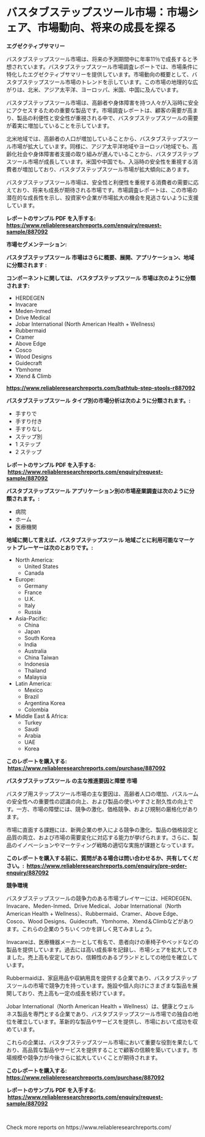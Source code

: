 <p><h1>バスタブステップスツール市場：市場シェア、市場動向、将来の成長を探る</h1></p><p><strong>エグゼクティブサマリー</strong></p>
<p><p>バスタブステップスツール市場は、将来の予測期間中に年率11％で成長すると予想されています。バスタブステップスツール市場調査レポートでは、市場条件に特化したエグゼクティブサマリーを提供しています。市場動向の概要として、バスタブステップスツール市場のトレンドを示しています。この市場の地理的な広がりは、北米、アジア太平洋、ヨーロッパ、米国、中国に及んでいます。</p><p>バスタブステップスツール市場は、高齢者や身体障害を持つ人々が入浴時に安全にアクセスするための重要な製品です。市場調査レポートは、顧客の需要が高まり、製品の利便性と安全性が重視される中で、バスタブステップスツールの需要が着実に増加していることを示しています。</p><p>北米地域では、高齢者の人口が増加していることから、バスタブステップスツール市場が拡大しています。同様に、アジア太平洋地域やヨーロッパ地域でも、高齢化社会や身体障害者支援の取り組みが進んでいることから、バスタブステップスツール市場が成長しています。米国や中国でも、入浴時の安全性を重視する消費者が増加しており、バスタブステップスツール市場が拡大傾向にあります。</p><p>バスタブステップスツール市場は、安全性と利便性を重視する消費者の需要に応えており、将来も成長が期待される市場です。市場調査レポートは、この市場の潜在的な成長性を示し、投資家や企業が市場拡大の機会を見逃さないように支援しています。</p></p>
<p><strong>レポートのサンプル PDF を入手する: <a href="https://www.reliableresearchreports.com/enquiry/request-sample/887092">https://www.reliableresearchreports.com/enquiry/request-sample/887092</a></strong></p>
<p><strong>市場セグメンテーション:</strong></p>
<p><strong> バスタブステップスツール 市場はさらに概要、展開、アプリケーション、地域に分類されます :</strong></p>
<p><strong>コンポーネントに関しては、 バスタブステップスツール 市場は次のように分類されます: &nbsp;</strong></p>
<p><ul><li>HERDEGEN</li><li>Invacare</li><li>Meden-Inmed</li><li>Drive Medical</li><li>Jobar International (North American Health + Wellness)</li><li>Rubbermaid</li><li>Cramer</li><li>Above Edge</li><li>Cosco</li><li>Wood Designs</li><li>Guidecraft</li><li>Ybmhome</li><li>Xtend & Climb</li></ul></p>
<p><strong><a href="https://www.reliableresearchreports.com/bathtub-step-stools-r887092">https://www.reliableresearchreports.com/bathtub-step-stools-r887092</a></strong></p>
<p><strong> バスタブステップスツール タイプ別の市場分析は次のように分類されます。:</strong></p>
<p><ul><li>手すりで</li><li>手すり付き</li><li>手すりなし</li><li>ステップ別</li><li>1 ステップ</li><li>2 ステップ</li></ul></p>
<p><strong>レポートのサンプル PDF を入手する: &nbsp;<a href="https://www.reliableresearchreports.com/enquiry/request-sample/887092">https://www.reliableresearchreports.com/enquiry/request-sample/887092</a></strong></p>
<p><strong> バスタブステップスツール アプリケーション別の市場産業調査は次のように分類されます。:</strong></p>
<p><ul><li>病院</li><li>ホーム</li><li>医療機関</li></ul></p>
<p><strong>地域に関して言えば、バスタブステップスツール 地域ごとに利用可能なマーケットプレーヤーは次のとおりです。:</strong></p>
<p><ul>
    <li>
        North America:
        <ul>
            <li>United States</li>
            <li>Canada</li>
        </ul>
    </li>
    <li>
        Europe:
        <ul>
            <li>Germany</li>
            <li>France</li>
            <li>U.K.</li>
            <li>Italy</li>
            <li>Russia</li>
        </ul>
    </li>
    <li>
        Asia-Pacific:
        <ul>
            <li>China</li>
            <li>Japan</li>
            <li>South Korea</li>
            <li>India</li>
            <li>Australia</li>
            <li>China Taiwan</li>
            <li>Indonesia</li>
            <li>Thailand</li>
            <li>Malaysia</li>
        </ul>
    </li>
    <li>
        Latin America:
        <ul>
            <li>Mexico</li>
            <li>Brazil</li>
            <li>Argentina Korea</li>
            <li>Colombia</li>
        </ul>
    </li>
    <li>
        Middle East & Africa:
        <ul>
            <li>Turkey</li>
            <li>Saudi</li>
            <li>Arabia</li>
            <li>UAE</li>
            <li>Korea</li>
        </ul>
    </li>
    </ul></p>
<p><strong>このレポートを購入する: &nbsp;<a href="https://www.reliableresearchreports.com/purchase/887092">https://www.reliableresearchreports.com/purchase/887092</a></strong></p>
<p><strong>バスタブステップスツール の主な推進要因と障壁 市場</strong></p>
<p><p>バスタブ用ステップスツール市場の主な要因は、高齢者人口の増加、バスルームの安全性への重要性の認識の向上、および製品の使いやすさと耐久性の向上です。一方、市場の障壁には、競争の激化、価格競争、および規制の厳格化があります。</p><p>市場に直面する課題には、新興企業の参入による競争の激化、製品の価格設定と品質の両立、および市場の需要変化に対応する能力が挙げられます。さらに、製品のイノベーションやマーケティング戦略の適切な実施が課題となっています。</p></p>
<p><strong>このレポートを購入する前に、質問がある場合は問い合わせるか、共有してください。:&nbsp; <a href="https://www.reliableresearchreports.com/enquiry/pre-order-enquiry/887092">https://www.reliableresearchreports.com/enquiry/pre-order-enquiry/887092</a></strong></p>
<p><strong>競争環境</strong></p>
<p><p>バスタブステップスツールの競争力のある市場プレイヤーには、HERDEGEN、Invacare、Meden-Inmed、Drive Medical、Jobar International（North American Health + Wellness）、Rubbermaid、Cramer、Above Edge、Cosco、Wood Designs、Guidecraft、Ybmhome、Xtend＆Climbなどがあります。これらの企業のうちいくつかを詳しく見てみましょう。</p><p>Invacareは、医療機器メーカーとして有名で、患者向けの車椅子やベッドなどの製品を提供しています。過去には高い成長率を記録し、市場シェアを拡大してきました。売上高も安定しており、信頼性のあるブランドとしての地位を確立しています。</p><p>Rubbermaidは、家庭用品や収納用具を提供する企業であり、バスタブステップスツールの市場で競争力を持っています。施設や個人向けにさまざまな製品を展開しており、売上高も一定の成長を続けています。</p><p>Jobar International（North American Health + Wellness）は、健康とウェルネス製品を専門とする企業であり、バスタブステップスツール市場での独自の地位を確立しています。革新的な製品やサービスを提供し、市場において成功を収めています。</p><p>これらの企業は、バスタブステップスツール市場において重要な役割を果たしており、高品質な製品やサービスを提供することで顧客の信頼を築いています。市場規模や競争力が今後さらに拡大していくことが期待されます。</p></p>
<p><strong>このレポートを購入する: &nbsp; <a href="https://www.reliableresearchreports.com/purchase/887092">https://www.reliableresearchreports.com/purchase/887092</a></strong></p>
<p><strong>レポートのサンプル PDF を入手する: &nbsp;<a href="https://www.reliableresearchreports.com/enquiry/request-sample/887092">https://www.reliableresearchreports.com/enquiry/request-sample/887092</a></strong><strong></strong></p>
<p>&nbsp;</p>
<p>Check more reports on https://www.reliableresearchreports.com/</p>